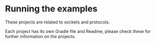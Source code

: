 # Running the examples #

These projects are related to sockets and protocols. 

Each project has its own Gradle file and Readme, please check these for further information on the projects. 
